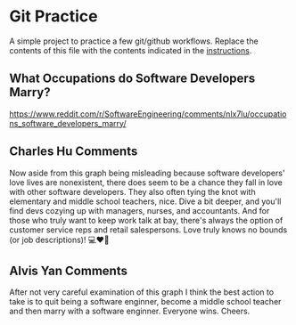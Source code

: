 # Git Practice
A simple project to practice a few git/github workflows.  Replace the contents of this file with the contents indicated in the [instructions](./instructions.md).

## What Occupations do Software Developers Marry?
https://www.reddit.com/r/SoftwareEngineering/comments/nlx7lu/occupations_software_developers_marry/

## Charles Hu Comments
Now aside from this graph being misleading because software developers' love lives are nonexistent, there does seem to be a chance they fall in love with other software developers. They also often tying the knot with elementary and middle school teachers, nice. Dive a bit deeper, and you'll find devs cozying up with managers, nurses, and accountants. And for those who truly want to keep work talk at bay, there's always the option of customer service reps and retail salespersons. Love truly knows no bounds (or job descriptions)! 💻❤️🍎

## Alvis Yan Comments
After not very careful examination of this graph I think the best action to take is to quit being a software enginner, become a middle school teacher and then marry with a software enginner. Everyone wins. Cheers. 
